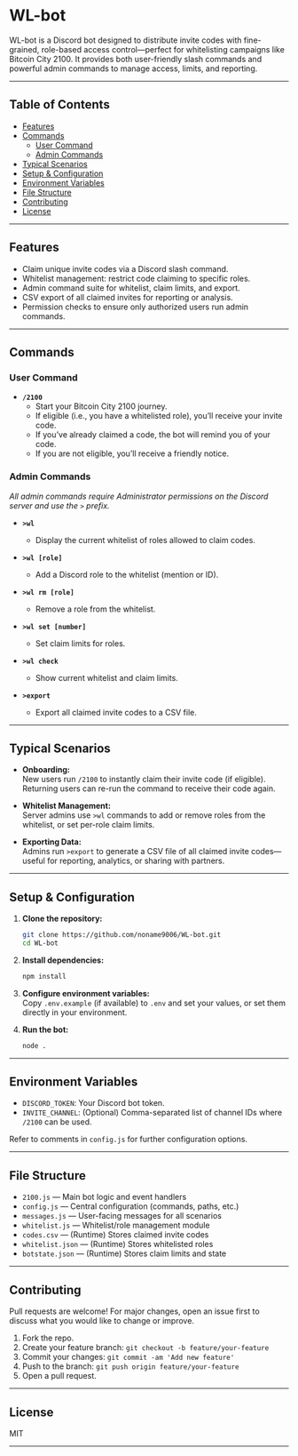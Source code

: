 # WL-bot

WL-bot is a Discord bot designed to distribute invite codes with fine-grained, role-based access control—perfect for whitelisting campaigns like Bitcoin City 2100. It provides both user-friendly slash commands and powerful admin commands to manage access, limits, and reporting.

---

## Table of Contents

- [Features](#features)
- [Commands](#commands)
  - [User Command](#user-command)
  - [Admin Commands](#admin-commands)
- [Typical Scenarios](#typical-scenarios)
- [Setup & Configuration](#setup--configuration)
- [Environment Variables](#environment-variables)
- [File Structure](#file-structure)
- [Contributing](#contributing)
- [License](#license)

---

## Features

- Claim unique invite codes via a Discord slash command.
- Whitelist management: restrict code claiming to specific roles.
- Admin command suite for whitelist, claim limits, and export.
- CSV export of all claimed invites for reporting or analysis.
- Permission checks to ensure only authorized users run admin commands.

---

## Commands

### User Command

- **`/2100`**
  - Start your Bitcoin City 2100 journey.
  - If eligible (i.e., you have a whitelisted role), you’ll receive your invite code.
  - If you’ve already claimed a code, the bot will remind you of your code.
  - If you are not eligible, you’ll receive a friendly notice.

### Admin Commands

_All admin commands require Administrator permissions on the Discord server and use the `>` prefix._

- **`>wl`**
  - Display the current whitelist of roles allowed to claim codes.

- **`>wl [role]`**
  - Add a Discord role to the whitelist (mention or ID).

- **`>wl rm [role]`**
  - Remove a role from the whitelist.

- **`>wl set [number]`**
  - Set claim limits for roles.

- **`>wl check`**
  - Show current whitelist and claim limits.

- **`>export`**
  - Export all claimed invite codes to a CSV file.

---

## Typical Scenarios

- **Onboarding:**  
  New users run `/2100` to instantly claim their invite code (if eligible). Returning users can re-run the command to receive their code again.

- **Whitelist Management:**  
  Server admins use `>wl` commands to add or remove roles from the whitelist, or set per-role claim limits.

- **Exporting Data:**  
  Admins run `>export` to generate a CSV file of all claimed invite codes—useful for reporting, analytics, or sharing with partners.

---

## Setup & Configuration

1. **Clone the repository:**
   ```bash
   git clone https://github.com/noname9006/WL-bot.git
   cd WL-bot
   ```

2. **Install dependencies:**
   ```bash
   npm install
   ```

3. **Configure environment variables:**  
   Copy `.env.example` (if available) to `.env` and set your values, or set them directly in your environment.

4. **Run the bot:**
   ```bash
   node .
   ```

---

## Environment Variables

- `DISCORD_TOKEN`: Your Discord bot token.
- `INVITE_CHANNEL`: (Optional) Comma-separated list of channel IDs where `/2100` can be used.

Refer to comments in `config.js` for further configuration options.

---

## File Structure

- `2100.js` — Main bot logic and event handlers
- `config.js` — Central configuration (commands, paths, etc.)
- `messages.js` — User-facing messages for all scenarios
- `whitelist.js` — Whitelist/role management module
- `codes.csv` — (Runtime) Stores claimed invite codes
- `whitelist.json` — (Runtime) Stores whitelisted roles
- `botstate.json` — (Runtime) Stores claim limits and state

---

## Contributing

Pull requests are welcome! For major changes, open an issue first to discuss what you would like to change or improve.

1. Fork the repo.
2. Create your feature branch: `git checkout -b feature/your-feature`
3. Commit your changes: `git commit -am 'Add new feature'`
4. Push to the branch: `git push origin feature/your-feature`
5. Open a pull request.

---

## License

MIT

---